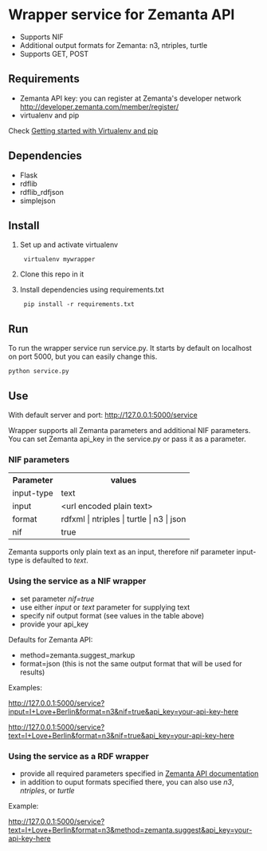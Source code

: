 Wrapper service for Zemanta API
===============

* Supports NIF
* Additional output formats for Zemanta: n3, ntriples, turtle
* Supports GET, POST

Requirements
---------
* Zemanta API key: you can register at Zemanta's developer network <http://developer.zemanta.com/member/register/>
* virtualenv and pip

Check [Getting started with Virtualenv and pip](http://jontourage.com/2011/02/09/virtualenv-pip-basics/)

Dependencies
------------
* Flask
* rdflib
* rdflib_rdfjson
* simplejson


Install
-----------
1. Set up and activate virtualenv

        virtualenv mywrapper

2. Clone this repo in it

3. Install dependencies using requirements.txt

        pip install -r requirements.txt


Run
------------
To run the wrapper service run service.py. It starts by default on localhost on port 5000, but you can easily change this.

    python service.py


Use
-------------

With default server and port:
    http://127.0.0.1:5000/service

Wrapper supports all Zemanta parameters and additional NIF parameters. You can set Zemanta api_key in the service.py or pass it as a parameter.

### NIF parameters
<table>
  <tr>
    <th>Parameter</th><th>values</th>
  </tr>
  <tr>
    <td>input-type</td><td>text</td>
  </tr>
  <tr>
    <td>input</td><td>&lt;url encoded plain text&gt;</td>
  </tr>
  <tr>
    <td>format</td><td>rdfxml | ntriples | turtle | n3 | json  </td>
  </tr>
  <tr>
    <td>nif</td><td>true</td>
  </tr>
</table>

Zemanta supports only plain text as an input, therefore nif parameter input-type is defaulted to _text_.

### Using the service as a NIF wrapper
* set parameter _nif=true_
* use either _input_ or _text_ parameter for supplying text
* specify nif output format (see values in the table above)
* provide your api_key

Defaults for Zemanta API:
* method=zemanta.suggest_markup
* format=json (this is not the same output format that will be used for results)

Examples:

http://127.0.0.1:5000/service?input=I+Love+Berlin&format=n3&nif=true&api_key=your-api-key-here

http://127.0.0.1:5000/service?text=I+Love+Berlin&format=n3&nif=true&api_key=your-api-key-here


### Using the service as a RDF wrapper
* provide all required parameters specified in [Zemanta API documentation](http://developer.zemanta.com/docs/)
* in addition to ouput formats specified there, you can also use _n3_, _ntriples_, or _turtle_

Example:

http://127.0.0.1:5000/service?text=I+Love+Berlin&format=n3&method=zemanta.suggest&api_key=your-api-key-here
